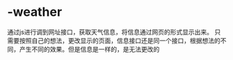 # -weather
通过js进行调到网址接口，获取天气信息，将信息通过网页的形式显示出来。
只需要按照自己的想法，更改显示的页面，信息接口还是同一个接口，根据想法的不同，产生不同的效果。但是信息是一样的，是无法更改的
